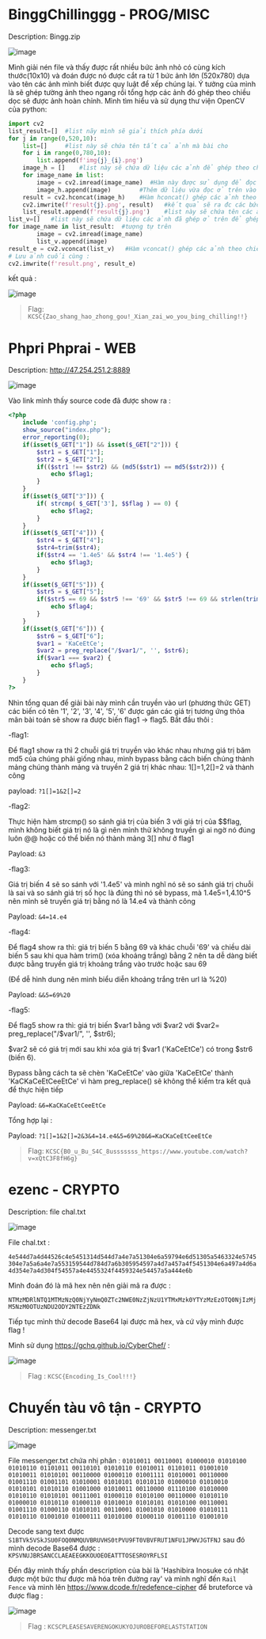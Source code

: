 

# BinggChillinggg - PROG/MISC


Description: Bingg.zip


![image](https://user-images.githubusercontent.com/92881216/212955105-592c72b0-5448-4660-9454-8a8b298d66ee.png)

Mình giải nén file và thấy được rất nhiều bức ảnh nhỏ có cùng kích thước(10x10) và đoán được nó được cắt ra từ 1 bức ảnh lớn (520x780) dựa vào tên các ảnh mình biết được quy luật để xếp chúng lại.
Ý tưởng của mình là sẽ ghép tường ảnh theo ngang rồi tổng hợp các ảnh đó ghép theo chiều dọc sẽ được ảnh hoàn chỉnh. 
Mình tìm hiểu và sử dụng thư viện OpenCV của python:
```python
import cv2
list_result=[]  #list nãy mình sẽ giải thích phía dưới
for j in range(0,520,10):
    list=[]     #list này sẽ chứa tên tất cả ảnh mà bài cho
    for i in range(0,780,10):
        list.append(f'img{j}_{i}.png')
    image_h = []    #list này sẽ chứa dữ liệu các ảnh để ghép theo chiều ngang
    for image_name in list:
        image = cv2.imread(image_name)  #Hàm này được sử dụng để đọc một hình ảnh từ một tệp và trả về nó dưới dạng một mảng NumPy đa chiều
        image_h.append(image)        #Thêm dữ liệu vừa đọc ở trên vào list
    result = cv2.hconcat(image_h)    #Hàm hconcat() ghép các ảnh theo chiều ngang từ list
    cv2.imwrite(f'result{j}.png', result)   #kết quả sẽ ra đc các bức ảnh đã ghép theo chiều ngang (10x780)
    list_result.append(f'result{j}.png')    #list này sẽ chứa tên các ảnh ở trên
list_v=[]   #list này sẽ chứa dữ liệu các ảnh đã ghép ở trên để ghép theo chiều dọc
for image_name in list_result:  #tượng tự trên
        image = cv2.imread(image_name)
        list_v.append(image)
result_e = cv2.vconcat(list_v)   #Hàm vconcat() ghép các ảnh theo chiều dọc từ list
# Lưu ảnh cuối cùng :
cv2.imwrite(f'result.png', result_e)
```
kết quả :

![image](https://user-images.githubusercontent.com/92881216/212963793-3634e976-765d-44a4-9e65-f2ef96fd5201.png)

> Flag: `KCSC{Zao_shang_hao_zhong_gou!_Xian_zai_wo_you_bing_chilling!!}`  




# Phpri Phprai - WEB
Description: http://47.254.251.2:8889

![image](https://user-images.githubusercontent.com/92881216/212965042-1d0d2fbb-e8ee-4304-8182-9e14c597bec6.png)

Vào link mình thấy source code đã được show ra : 
```php
<?php
    include 'config.php';
    show_source("index.php");
    error_reporting(0);
    if(isset($_GET["1"]) && isset($_GET["2"])) {
        $str1 = $_GET["1"];
        $str2 = $_GET["2"];
        if(($str1 !== $str2) && (md5($str1) == md5($str2))) {
            echo $flag1;
        }
    }
    if(isset($_GET["3"])) {
        if( strcmp( $_GET['3'], $$flag ) == 0) {
            echo $flag2;
        }
    }
    if(isset($_GET["4"])) {
        $str4 = $_GET["4"];
        $str4=trim($str4);
        if($str4 == '1.4e5' && $str4 !== '1.4e5') {
            echo $flag3;
        }
    }
    if(isset($_GET["5"])) {
        $str5 = $_GET["5"];
        if($str5 == 69 && $str5 !== '69' && $str5 !== 69 && strlen(trim($str5)) == 2) {
            echo $flag4;
        }
    }
    if(isset($_GET["6"])) {
        $str6 = $_GET["6"];
        $var1 = 'KaCeEtCe';
        $var2 = preg_replace("/$var1/", '', $str6);
        if($var1 === $var2) {
            echo $flag5;
        }
    }
?>
```

Nhìn tổng quan để giải bài này mình cần truyền vào url (phương thức GET) các biến có tên '1', '2', '3', '4', '5', '6' được gán các giá trị tương ứng thỏa mãn bài toán sẽ show ra được biến flag1 -> flag5.
Bắt đầu thôi :

-flag1:

Để flag1 show ra thì 2 chuỗi giá trị truyền vào khác nhau nhưng giá trị băm md5 của chúng phải giống nhau, mình bypass bằng cách biến chúng thành mảng chúng thành mảng và truyền 2 giá trị khác nhau: 1[]=1,2[]=2 và thành công 

payload: ```?1[]=1&2[]=2```

-flag2:

Thực hiện hàm strcmp() so sánh giá trị của biến 3 với giá trị của $$flag, mình không biết giá trị nó là gì nên mình thử không truyền gì ai ngờ nó đúng luôn @@ hoặc có thể biến nó thành mảng 3[] như ở flag1 

Payload: ```&3```

-flag3: 

Giá trị biến 4 sẽ so sánh với '1.4e5' và mình nghĩ nó sẽ so sánh giá trị chuỗi là sai và so sánh giá trị số học là đúng thì nó sẽ bypass, mà 1.4e5=1,4.10^5 nên mình sẽ truyền giá trị bằng nó là 14.e4 và thành công 

Payload: `&4=14.e4`

-flag4:

Để flag4 show ra thì: giá trị biến 5 bằng 69 và khác chuỗi '69' và chiều dài biến 5 sau khi qua hàm trim() (xóa khoảng trắng) bằng 2 nên ta dễ dàng biết được bằng truyền giá trị khoảng trắng vào trước hoặc sau 69

(Để dễ hình dung nên mình biểu diễn khoảng trắng trên url là %20)

Payload: ```&&5=69%20```

-flag5:

Để flag5 show ra thì: giá trị biến $var1 bằng với $var2 với $var2= preg_replace("/$var1/", '', $str6);

$var2 sẽ có giá trị mới sau khi xóa giá trị $var1 ('KaCeEtCe') có trong $str6 (biến 6).

Bypass bằng cách ta sẽ chèn 'KaCeEtCe' vào giữa 'KaCeEtCe' thành 'KaCKaCeEtCeeEtCe' vì hàm preg_replace() sẽ không thể kiểm tra kết quả để thực hiện tiếp

Payload: ```&6=KaCKaCeEtCeeEtCe```

Tổng hợp lại :

Payload: ```?1[]=1&2[]=2&3&4=14.e4&5=69%20&6=KaCKaCeEtCeeEtCe```

> Flag: `KCSC{B0_u_Bu_S4C_8usssssss_https://www.youtube.com/watch?v=xQtC3F8fH6g}`  


# ezenc - CRYPTO

Description: file chal.txt

![image](https://user-images.githubusercontent.com/92881216/212980732-2f2e634a-13b3-41be-a949-323890ee071d.png)

File chal.txt :

`4e544d7a4d44526c4e5451314d544d7a4e7a51304e6a59794e6d51305a5463324e5745304e7a5a6a4e7a553159544d784d7a6b305954597a4d7a457a4f5451304e6a497a4d6a4d354e7a4d304f54557a4e4455324f4459324e54457a5a444e6b`

Mình đoán đó là mã hex nên nên giải mã ra được :

`NTMzMDRlNTQ1MTMzNzQ0NjYyNmQ0ZTc2NWE0NzZjNzU1YTMxMzk0YTYzMzEzOTQ0NjIzMjM5NzM0OTUzNDU2ODY2NTEzZDNk`

Tiếp tục mình thử decode Base64 lại được mã hex, và cứ vậy mình được flag ! 

Mình sử dụng https://gchq.github.io/CyberChef/ :

![image](https://user-images.githubusercontent.com/92881216/212982722-5cfb91f5-3026-44e1-ae44-664562650fb5.png)

> Flag : `KCSC{Encoding_Is_Cool!!!}`

# Chuyến tàu vô tận - CRYPTO

Description: messenger.txt

![image](https://user-images.githubusercontent.com/92881216/212983235-a66e954c-d198-4fba-bccf-9f8cce69d4fc.png)

File messenger.txt chứa nhị phân : 
`01010011 00110001 01000010 01010100 01010110 01101011 00110101 01010110 01010011 01101011 01001010 01010011 01010101 00110000 01000110 01001111 01010001 00110000 01001110 01001101 01010001 01010101 01010110 01000010 01010010 01010101 01010110 01001000 01010011 00110000 01110100 01010000 01010110 01010101 00111001 01000110 01010100 00110000 01010110 01000010 01010110 01000110 01010010 01010101 01010100 00110001 01001110 01000110 01010101 00110001 01001010 01010000 01010111 01010110 01001010 01000111 01010100 01000110 01001110 01001010`

Decode sang text được `S1BTVk5VSkJSU0FOQ0NMQUVBRUVHS0tPVU9FT0VBVFRUT1NFU1JPWVJGTFNJ` sau đó mình decode Base64 được : `KPSVNUJBRSANCCLAEAEEGKKOUOEOEATTTOSESROYRFLSI`

Đến đây mình thấy phần description của bài là 'Hashibira Inosuke có nhặt được một bức thư được mã hóa trên đường ray' và mình nghĩ đến 
```Rail Fence``` và mình lên https://www.dcode.fr/redefence-cipher để bruteforce và được flag :

![image](https://user-images.githubusercontent.com/92881216/213079664-3c51788c-55b3-4de9-a662-b40d325375a8.png)

> Flag : `KCSCPLEASESAVERENGOKUKYOJUROBEFORELASTSTATION`





